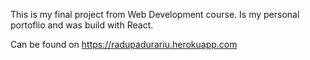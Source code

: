 This is my final project from Web Development course. Is my personal portoflio and was build with React.

Can be found on https://radupadurariu.herokuapp.com
